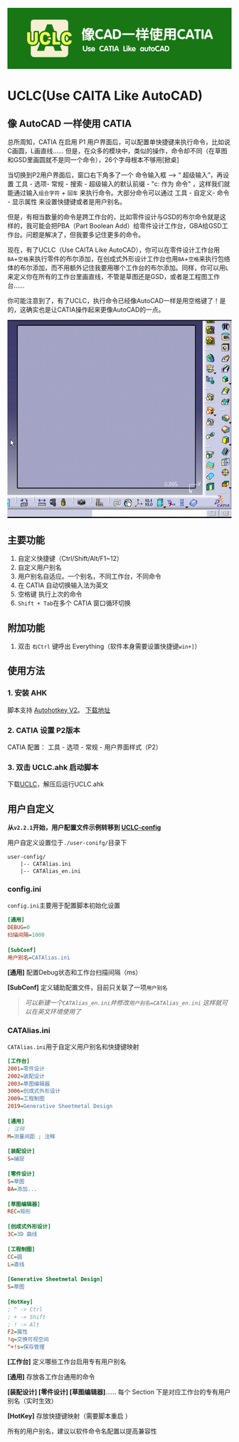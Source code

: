 ![BCS_style](pic/UCLC.jpg)
# UCLC(Use CAITA Like AutoCAD)
像 AutoCAD 一样使用 CATIA  
---
总所周知，CATIA 在启用 P1 用户界面后，可以配置单快捷键来执行命令，比如说C画圆，L画直线…… 但是，在众多的模块中，类似的操作，命令却不同（在草图和GSD里画圆就不是同一个命令），26个字母根本不够用[掀桌]

当切换到P2用户界面后，窗口右下角多了一个 命令输入框 --> “ 超级输入”，再设置 工具 - 选项- 常规 - 搜索 - 超级输入的默认前缀 - "c: 作为 命令" ，这样我们就能通过输入`组合字符` + `回车` 来执行命令。大部分命令可以通过 工具 - 自定义- 命令 - 显示属性 来设置快捷键或者是用户别名。

但是，有相当数量的命令是跨工作台的，比如零件设计与GSD的布尔命令就是这样的，我可能会把PBA（Part Boolean Add）给零件设计工作台，GBA给GSD工作台。问题是解决了，但我要多记住更多的命令。

现在，有了UCLC（Use CAITA Like AutoCAD），你可以在零件设计工作台用`BA`+`空格`来执行零件的布尔添加，在创成式外形设计工作台也用`BA`+`空格`来执行包络体的布尔添加，而不用额外记住我要用哪个工作台的布尔添加。同样，你可以用`L`来定义你在所有的工作台里画直线，不管是草图还是GSD，或者是工程图工作台……

你可能注意到了，有了UCLC，执行命令已经像AutoCAD一样是用空格键了！是的，这确实也是让CATIA操作起来更像AutoCAD的一点。

![草图操作](pic/Sketch.gif)

## 主要功能
1. 自定义快捷键（Ctrl/Shift/Alt/F1~12）
1. 自定义用户别名
1. 用户别名自适应。一个别名，不同工作台，不同命令
1. 在 CATIA 自动切换输入法为英文
1. 空格键 执行上次的命令
1. `Shift + Tab`在多个 CATIA 窗口循环切换

## 附加功能
1. 双击 `右Ctrl` 键呼出 Everything（软件本身需要设置快捷键`win+]`）

## 使用方法

### 1. 安装 AHK
脚本支持 [Autohotkey V2](https://www.autohotkey.com/)。 [下载地址](https://www.autohotkey.com/download/ahk-v2.exe)

### 2. CATIA 设置 P2版本
CATIA 配置： 工具 - 选项 - 常规 - 用户界面样式（P2）

### 3. 双击 UCLC.ahk 启动脚本

下载[UCLC](https://github.com/zedeeee/UCLC/releases/latest)，解压后运行UCLC.ahk


## 用户自定义
**从`v2.2.1`开始，用户配置文件示例转移到 [UCLC-config](https://github.com/zedeeee/UCLC-config.git)**

用户自定义设置位于`./user-conifg/`目录下

```
user-config/
    |-- CATAlias.ini
    |-- CATAlias_en.ini
```


### config.ini

`config.ini`主要用于配置脚本初始化设置

```ini
[通用]
DEBUG=0
扫描间隔=1000

[SubConf]
用户别名=CATAlias.ini
```
**[通用]**			配置Debug状态和工作台扫描间隔（ms）  

**[SubConf]**	定义辅助配置文件，目前只关联了一项`用户别名`

> *可以新建一个`CATAlias_en.ini`并修改`用户别名=CATAlias_en.ini`*
> *这样就可以在英文环境使用了*

### CATAlias.ini

`CATAlias.ini`用于自定义用户别名和快捷键映射

```ini
[工作台]
2001=零件设计
2002=装配设计
2003=草图编辑器
3006=创成式外形设计
2009=工程制图
2019=Generative Sheetmetal Design

[通用]
; 注释
M=测量间距 ; 注释

[装配设计]
S=捕捉

[零件设计]
S=草图
BA=添加...

[草图编辑器]
REC=矩形

[创成式外形设计]
3C=3D 曲线

[工程制图]
CC=圆
L=直线

[Generative Sheetmetal Design]
S=草图

[HotKey]
; ^ -> Ctrl
; + -> Shift
; ! -> Alt
F2=属性
!q=交换可视空间
^+!s=保存管理
```
**[工作台]**	定义哪些工作台启用专有用户别名

**[通用]** 	存放各工作台通用的命令

**[装配设计] [零件设计] [草图编辑器]**……	每个 Section 下是对应工作台的专有用户别名（实时生效）

**[HotKey]** 	存放快捷键映射（需要脚本重启 ）

所有的用户别名，建议以软件命令名配置以提高兼容性